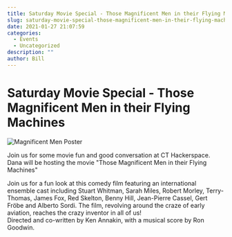 ```yaml
---
title: Saturday Movie Special - Those Magnificent Men in their Flying Machines
slug: saturday-movie-special-those-magnificent-men-in-their-flying-machines
date: 2021-01-27 21:07:59
categories:
  - Events
  - Uncategorized
description: ""
author: Bill
---
```


# Saturday Movie Special - Those Magnificent Men in their Flying Machines

![Magnificent Men Poster](/uploads/2021/01/Magnificent_Men_poster.jpg)

Join us for some movie fun and good conversation at CT Hackerspace. Dana will be hosting the movie "Those Magnificent Men in their Flying Machines"

Join us for a fun look at this comedy film featuring an international ensemble cast including Stuart Whitman, Sarah Miles, Robert Morley, Terry-Thomas, James Fox, Red Skelton, Benny Hill, Jean-Pierre Cassel, Gert Fröbe and Alberto Sordi. The film, revolving around the craze of early aviation, reaches the crazy inventor in all of us!  
Directed and co-written by Ken Annakin, with a musical score by Ron Goodwin.
